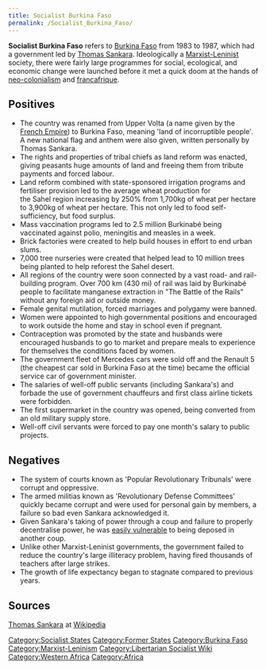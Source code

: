 ```yaml
---
title: Socialist Burkina Faso
permalink: /Socialist_Burkina_Faso/
---
```


**Socialist Burkina Faso** refers to [Burkina
Faso](Burkina_Faso.md "wikilink") from 1983 to 1987, which had a government
led by [Thomas Sankara](Thomas_Sankara.md "wikilink"). Ideologically a
[Marxist-Leninist](Marxist-Leninism.md "wikilink") society, there were
fairly large programmes for social, ecological, and economic change were
launched before it met a quick doom at the hands of
[neo-colonialism](Neo-Colonalism.md "wikilink") and
[francafrique](francafrique.md "wikilink").

## Positives

- The country was renamed from Upper Volta (a name given by the [French
  Empire](French_Empire.md "wikilink")) to Burkina Faso, meaning 'land of
  incorruptible people'. A new national flag and anthem were also given,
  written personally by Thomas Sankara.
- The rights and properties of tribal chiefs as land reform was enacted,
  giving peasants huge amounts of land and freeing them from tribute
  payments and forced labour.
- Land reform combined with state-sponsored irrigation programs and
  fertiliser provision led to the average wheat production for
  the Sahel region increasing by 250% from 1,700kg of wheat per hectare
  to 3,900kg of wheat per hectare. This not only led to food
  self-sufficiency, but food surplus.
- Mass vaccination programs led to 2.5 million Burkinabé being
  vaccinated against polio, meningitis and measles in a week.
- Brick factories were created to help build houses in effort to end
  urban slums.
- 7,000 tree nurseries were created that helped lead to 10 million trees
  being planted to help reforest the Sahel desert.
- All regions of the country were soon connected by a vast road- and
  rail-building program. Over 700 km (430 mi) of rail was laid by
  Burkinabé people to facilitate manganese extraction in "The Battle of
  the Rails" without any foreign aid or outside money.
- Female genital mutilation, forced marriages and polygamy were banned.
- Women were appointed to high governmental positions and encouraged to
  work outside the home and stay in school even if pregnant.
- Contraception was promoted by the state and husbands were encouraged
  husbands to go to market and prepare meals to experience for
  themselves the conditions faced by women.
- The government fleet of Mercedes cars were sold off and the Renault 5
  (the cheapest car sold in Burkina Faso at the time) became the
  official service car of government minister.
- The salaries of well-off public servants (including Sankara's) and
  forbade the use of government chauffeurs and first class airline
  tickets were forbidden.
- The first supermarket in the country was opened, being converted from
  an old military supply store.
- Well-off civil servants were forced to pay one month's salary to
  public projects.

## Negatives

- The system of courts known as 'Popular Revolutionary Tribunals' were
  corrupt and oppressive.
- The armed militias known as 'Revolutionary Defense Committees' quickly
  became corrupt and were used for personal gain by members, a failure
  so bad even Sankara acknowledged it.
- Given Sankara's taking of power through a coup and failure to properly
  decentralise power, he was [easily
  vulnerable](Hydra_Hypothesis.md "wikilink") to being deposed in another
  coup.
- Unlike other Marxist-Leninist governments, the government failed to
  reduce the country's large illiteracy problem, having fired thousands
  of teachers after large strikes.
- The growth of life expectancy began to stagnate compared to previous
  years.

## Sources

[Thomas Sankara](https://en.wikipedia.org/wiki/Thomas_Sankara) at
[Wikipedia](Wikipedia.md "wikilink")

[Category:Socialist States](Category:Socialist_States.md "wikilink")
[Category:Former States](Category:Former_States.md "wikilink")
[Category:Burkina Faso](Category:Burkina_Faso.md "wikilink")
[Category:Marxist-Leninism](Category:Marxist-Leninism.md "wikilink")
[Category:Libertarian Socialist
Wiki](Category:Libertarian_Socialist_Wiki.md "wikilink") [Category:Western
Africa](Category:Western_Africa.md "wikilink")
[Category:Africa](Category:Africa.md "wikilink")